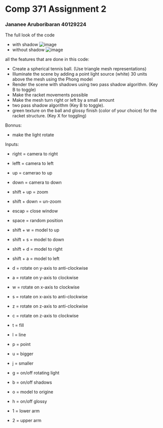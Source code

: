# Comp 371 Assignment 2
### Jananee Aruboribaran 40129224

The full look of the code
- with  shadow
 ![image](https://github.com/BunnyPrince/371/assets/71982648/e07e4da4-1f88-47e4-8ee1-cd5f5b0f6a43)
- without shadow
 ![image](https://github.com/BunnyPrince/371/assets/71982648/b1b141a2-362c-4e25-98b8-bac07b33da44)






all the features that are done in this code:
- Create a spherical tennis ball. (Use triangle mesh representations)
- Illuminate the scene by adding a point light source (white) 30 units above the mesh
  using the Phong model
- Render the scene with shadows using two pass shadow algorithm. (Key B to toggle)
- Make the racket movements possible
- Make the mesh turn right or left by a small amount
- two pass shadow algorithm  (Key B to toggle).
- green texture on the ball and glossy finish (color of your choice) for the racket structure. (Key X for toggling)


Bonnus:
- make the light rotate


Inputs:
- right = camera to right
- lefft = camera to left
- up = camerao to up
- down  = camera to down

- shift + up = zoom
- shift + down = un-zoom

- escap = close window

- space = random position

- shift + w = model to up
- shift + s = model to down
- shift + d = model to right
- shift + a = model to left

- d = rotate on y-axis to anti-clockwise
- a = rotate on y-axis to clockwise
- w = rotate on x-axis to clockwise
- s = rotate on x-axis to anti-clockwise
- z = rotate on z-axis to anti-clockwise
- c = rotate on z-axis to clockwise

- t = fill
- l = line
- p = point

- u = bigger
- j = smaller

- g = on/off rotating light

- b = on/off shadows

- o = model to origine

- h = on/off glossy

- 1 = lower arm
- 2 = upper arm

